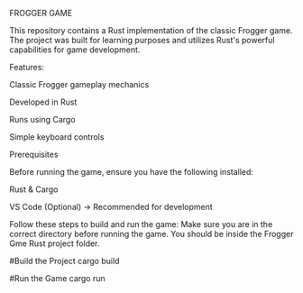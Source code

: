 FROGGER GAME

This repository contains a Rust implementation of the classic Frogger game. The project was built for learning purposes and utilizes Rust's powerful capabilities for game development.


Features:

Classic Frogger gameplay mechanics

Developed in Rust

Runs using Cargo

Simple keyboard controls



Prerequisites

Before running the game, ensure you have the following installed:

Rust & Cargo 

VS Code (Optional) → Recommended for development



Follow these steps to build and run the game:
Make sure you are in the correct directory before running the game. You should be inside the Frogger Gme Rust project folder.

#Build the Project
cargo build

#Run the Game
cargo run 
